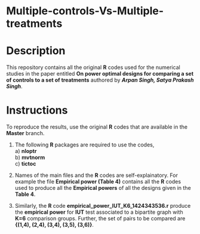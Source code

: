 # Multiple-controls-Vs-Multiple-treatments

# Description
This repository contains all the original **R** codes used for the numerical studies in the paper entitled **On power optimal designs for comparing a set of controls to a set of treatments** authored by **_Arpan Singh, Satya Prakash Singh_**.

# Instructions
 To reproduce the results, use the original **R** codes that are available in the **Master** branch. 

1) The following **R** packages are required to use the codes,\
      a) **nloptr**\
      b) **mvtnorm**\
      c) **tictoc**
      
3) Names of the main files and the **R** codes are self-explainatory. For example the file **Empirical power (Table 4)** contains all the **R** codes used to produce all the **Empirical powers** of all the designs given in the **Table 4**. 

4) Similarly, the **R** code **empirical_power_IUT_K6_1424343536.r**  produce the **empirical power** for **IUT** test associated to a bipartite graph with **K=6** comparison groups. Further, the set of pairs to be compared are **{(1,4), (2,4), (3,4), (3,5), (3,6)}**.

